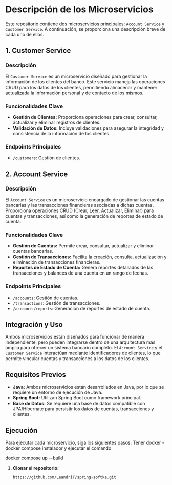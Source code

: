 # Descripción de los Microservicios

Este repositorio contiene dos microservicios principales: `Account Service` y `Customer Service`. A continuación, se proporciona una descripción breve
de cada uno de ellos.

## 1. Customer Service

### Descripción

El `Customer Service` es un microservicio diseñado para gestionar la información de los clientes del banco. Este servicio maneja las operaciones CRUD
para los datos de los clientes, permitiendo almacenar y mantener actualizada la información personal y de contacto de los mismos.

### Funcionalidades Clave

- **Gestión de Clientes:** Proporciona operaciones para crear, consultar, actualizar y eliminar registros de clientes.
- **Validación de Datos:** Incluye validaciones para asegurar la integridad y consistencia de la información de los clientes.

### Endpoints Principales

- `/customers`: Gestión de clientes.

## 2. Account Service

### Descripción

El `Account Service` es un microservicio encargado de gestionar las cuentas bancarias y las transacciones financieras asociadas a dichas cuentas.
Proporciona operaciones CRUD (Crear, Leer, Actualizar, Eliminar) para cuentas y transacciones, así como la generación de reportes de estado de cuenta.

### Funcionalidades Clave

- **Gestión de Cuentas:** Permite crear, consultar, actualizar y eliminar cuentas bancarias.
- **Gestión de Transacciones:** Facilita la creación, consulta, actualización y eliminación de transacciones financieras.
- **Reportes de Estado de Cuenta:** Genera reportes detallados de las transacciones y balances de una cuenta en un rango de fechas.

### Endpoints Principales

- `/accounts`: Gestión de cuentas.
- `/transactions`: Gestión de transacciones.
- `/accounts/reports`: Generación de reportes de estado de cuenta.

## Integración y Uso

Ambos microservicios están diseñados para funcionar de manera independiente, pero pueden integrarse dentro de una arquitectura más amplia para ofrecer
un sistema bancario completo. El `Account Service` y el `Customer Service` interactúan mediante identificadores de clientes, lo que permite vincular
cuentas y transacciones a los datos de los clientes.

## Requisitos Previos

- **Java:** Ambos microservicios están desarrollados en Java, por lo que se requiere un entorno de ejecución de Java.
- **Spring Boot:** Utilizan Spring Boot como framework principal.
- **Base de Datos:** Se requiere una base de datos compatible con JPA/Hibernate para persistir los datos de cuentas, transacciones y clientes.

## Ejecución

Para ejecutar cada microservicio, siga los siguientes pasos:
Tener docker - docker compose instalador y ejecutar el comando

docker compose up --build

1. **Clonar el repositorio:**
   ```bash
   https://github.com/LeandriT/spring-softka.git

